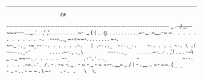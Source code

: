 -------------------------------------------------------------------

		                C#

-------------------------------------------------------------------                                 _
                            _.-~~.)
      _.--~~~~~---....__  .' . .,' 
    ,'. . . . . . . . . .~- ._ (
   ( .. .g. . . . . . . . . . .~-._
.~__.-~    ~`. . . . . . . . . . . -. 
`----..._      ~-=~~-. . . . . . . . ~-.  
          ~-._   `-._ ~=_~~--. . . . . .~.  
           | .~-.._  ~--._-.    ~-. . . . ~-.
            \ .(   ~~--.._~'       `. . . . .~-.                ,
             `._\         ~~--.._    `. . . . . ~-.    .- .   ,'/
. _ . -~\        _ ..  _          ~~--.`_. . . . . ~-_     ,-','`  .
          ` ._           ~                ~--. . . . .~=.-'. /. `
    - . -~            -. _ . - ~ - _   - ~     ~--..__~ _,. /   \  -
            . __ ..                   ~-               ~~_. (  `
 _ _               `-       ..  - .    . - ~ ~ .    \    ~-` ` `  `.
                                              - .  `  .   \  \ `. 

